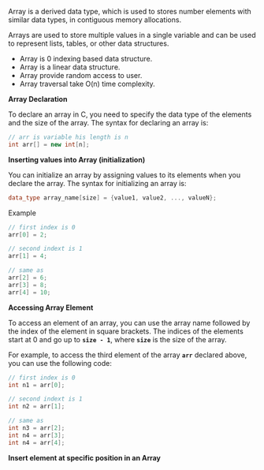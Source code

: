 Array is a derived data type, which is used to stores number elements with similar data types, in contiguous memory allocations.

Arrays are used to store multiple values in a single variable and can be used to represent lists, tables, or other data structures.

- Array is 0 indexing based data structure.
- Array is a linear data structure.
- Array provide random access to user.
- Array traversal take O(n) time complexity.

**********************************Array Declaration**********************************

To declare an array in C, you need to specify the data type of the elements and the size of the array. The syntax for declaring an array is:

```java
// arr is variable his length is n
int arr[] = new int[n];
```

********************************Inserting values into Array (initialization)********************************

You can initialize an array by assigning values to its elements when you declare the array. The syntax for initializing an array is:

```cpp
data_type array_name[size] = {value1, value2, ..., valueN};
```

Example

```java
// first index is 0
arr[0] = 2;

// second indext is 1
arr[1] = 4;

// same as
arr[2] = 6;
arr[3] = 8;
arr[4] = 10;
```

********************************Accessing Array Element********************************

To access an element of an array, you can use the array name followed by the index of the element in square brackets. The indices of the elements start at 0 and go up to **`size - 1`**, where **`size`** is the size of the array.

For example, to access the third element of the array **`arr`** declared above, you can use the following code:

```java
// first index is 0
int n1 = arr[0];

// second indext is 1
int n2 = arr[1];

// same as
int n3 = arr[2];
int n4 = arr[3];
int n4 = arr[4];
```

************************************************Insert element at specific position in an Array************************************************